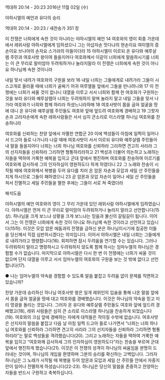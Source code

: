 역대하 20:14 - 20:23 
2016년 11월 02일 (수)

야하시엘의 예언과 유다의 승리



역대하 20:14 - 20:23 / 새찬송가 351 장


이 전쟁은 너희에게 속한 것이 아니라는 야하시엘의 예언
14 여호와의 영이 회중 가운데에서 레위사람 야하시엘에게 임하셨으니 그는 아삽자손 맛다냐의 현손이요 여이엘의 증손이요 브나야의 손자요 스가랴의 아들이더라 15 야하시엘이 이르되 온 유다와 예루살렘 주민과 여호사밧 왕이여 들을지어다 여호와께서 이같이 너희에게 말씀하시기를 너희는 이 큰 무리로 말미암아 두려워하거나 놀라지말라 이 전쟁은 너희에게 속한 것이 아니요 하나님께 속한 것이니라

내일 맞서 내려가 여호와의 구원을 보라
16 내일 너희는 그들에게로 내려가라 그들이 시스고개로 올라올 때에 너희가 골짜기 어귀 여루엘들 앞에서 그들을 만나려니와 17 이 전쟁에는 너희가 싸울 것이 없나니 대열을 이루고 서서 너희와 함께 한 여호와가 구원하는 것을 보라 유다와 예루살렘아 너희는 두려워하지 말며 놀라지 말고 내일 그들을 맞서 나가라 여호와가 너희와 함께 하리라 하셨느니라하매 18 여호사밧이 몸을 굽혀 얼굴을 땅에 대니 온 유다와 예루살렘 주민들도 여호와 앞에 엎드려 여호와께 경배하고 19 그핫자손과 고라자손에게 속한 레위사람들은 서서 심히 큰소리로 이스라엘 하나님 여호와를 찬송하니라

여호와를 신뢰하는 찬양 앞에서 자멸한 연합군
20 이에 백성들이 아침에 일찍이 일어나서 드고아 들로 나가니라 나갈 때에 여호사밧이 서서 이르되 유다와 예루살렘 주민들아 내 말을 들을지어다 너희는 너희 하나님 여호와를 신뢰하라 그리하면 견고히 서리라 그의 선지자들을 신뢰하라 그리하면 형통하리라하고 21 백성과 더불어 의논하고 노래하는 자들을 택하여 거룩한 예복을 입히고 군대 앞에서 행진하며 여호와를 찬송하여 이르기를 여호와께 감사하세 그의 인자하심이 영원하도다 하게 하였더니 22 그 노래와 찬송이 시작될 때에 여호와께서 복병을 두어 유다를 치러 온 암몬 자손과 모압과 세일 산 주민들을 치게 하시므로 그들이 패하였으니 23 곧 암몬과 모압 자손이 일어나 세일 산 주민들을 쳐서 진멸하고 세일 주민들을 멸한 후에는 그들이 서로 쳐 죽였더라

해석도움





야하시엘의 예언
여호와의 영이 그 무리 가운데 있던 레위사람 야하시엘에게 임하였습니다. 야하시엘은 먼저 이 큰 무리로 말미암아 두려워하거나 놀라지 말라고 선언합니다(15상). 하나님을 크게 보느냐 상황을 크게 보느냐는 믿음과 불신의 갈림길이 됩니다. 이어서 그는 이 전쟁은 너희에게 속한 것이 아니요 하나님께 속한 것이라고 선언하고 있습니다(15하). 이것은 모압 암몬 에돔과의 전쟁을 금하신 분은 하나님이시기에 침공한 이들을 당신께서 직접 심판하시겠다는 의미입니다. 이어서 야하시엘은 내일 너희는 그들에게로 내려가라고 명령합니다(16). 회피하면 잠시 두려움을 연기할 수는 있습니다. 그러나 두려워하지 말라고 명령하시고 두려워하지 않도록 함께 하시는 임마누엘의 하나님은 경험할 수가 없습니다. 마지막으로 야하시엘은 다시 한 번 이 전쟁에는 너희가 싸울 것이 없으며 단지 대열을 이루고 서서 임마누엘의 여호와의 구원을 보는 것 밖에 없다고 선언합니다(17).

● 나는 임마누엘의 약속을 경험할 수 있도록 말씀 붙잡고 두려움 없이 문제를 직면하고 있습니까?

찬양 가운데 승리하신 하나님 
여호사밧 왕은 일개 레위인의 입술을 통해 나온 말씀 앞에서 몸을 굽혀 얼굴을 땅에 대고 여호와를 경배했습니다. 이것은 하나님의 약속을 믿고 미리 영광을 돌리는 것입니다. 그러자 온 유다와 예루살렘 주민들도 여호와 앞에 엎드려 경배했고(18), 레위 사람들은 심히 큰 소리로 이스라엘 하나님을 찬송하게 되었습니다(19). 여호와의 크심 앞에 경배하는 자에게 대적들은 작아질 수밖에 없습니다. 여호사밧은 선지자의 말씀을 붙잡고 다음 날 아침 일찍 드고아 들로 나가면서 “너희는 너희 하나님 여호와를 신뢰하라 그리하면 견고히 서리라 그의 선지자들을 신뢰하라 그리하면 형통하리라”는 말로 백성들을 격려했습니다(20). 그리고 노래하는 자들을 택하여 거룩한 예복을 입히고 “여호와께 감사하세 그의 인자하심이 영원하도다”라는 찬송을 부르며 군대 앞에서 행진하게 했습니다(21). 이것은 이 전쟁의 성격이 하나님의 싸움임을 분명히 드러내는 것이며, 하나님의 개입을 환영하며 그분의 승리를 확신하는 고백입니다. 그러자 하나님은 그 노래가 시작될 때 복병을 두어 암몬과 모압과 세일 산 주민들 안에서 자중지란이 일어나 전멸하게 하셨습니다(22-23). 하나님은 당신의 말씀을 존중하고 찬양하는 자들을 반드시 구원하고 축복하십니다.